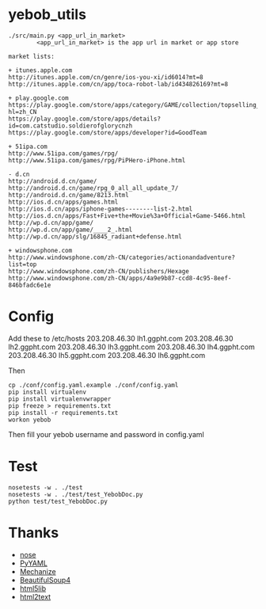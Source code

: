 yebob_utils
===========

	./src/main.py <app_url_in_market>
			<app_url_in_market> is the app url in market or app store

	market lists:

	+ itunes.apple.com
	http://itunes.apple.com/cn/genre/ios-you-xi/id6014?mt=8
	http://itunes.apple.com/cn/app/toca-robot-lab/id434826169?mt=8

	+ play.google.com
	https://play.google.com/store/apps/category/GAME/collection/topselling_free?hl=zh_CN
	https://play.google.com/store/apps/details?id=com.catstudio.soldierofglorycnzh
	https://play.google.com/store/apps/developer?id=GoodTeam

	+ 51ipa.com
	http://www.51ipa.com/games/rpg/
	http://www.51ipa.com/games/rpg/PiPHero-iPhone.html

	- d.cn
	http://android.d.cn/game/
	http://android.d.cn/game/rpg_0_all_all_update_7/
	http://android.d.cn/game/8213.html
	http://ios.d.cn/apps/games.html
	http://ios.d.cn/apps/iphone-games--------list-2.html
	http://ios.d.cn/apps/Fast+Five+the+Movie%3a+Official+Game-5466.html
	http://wp.d.cn/app/game/
	http://wp.d.cn/app/game/____2_.html
	http://wp.d.cn/app/slg/16845_radiant+defense.html

	+ windowsphone.com
	http://www.windowsphone.com/zh-CN/categories/actionandadventure?list=top
	http://www.windowsphone.com/zh-CN/publishers/Hexage
	http://www.windowsphone.com/zh-CN/apps/4a9e9b87-ccd8-4c95-8eef-846bfadc6e1e

Config
====

Add these to /etc/hosts
    203.208.46.30 lh1.ggpht.com
    203.208.46.30 lh2.ggpht.com
    203.208.46.30 lh3.ggpht.com
    203.208.46.30 lh4.ggpht.com
    203.208.46.30 lh5.ggpht.com
    203.208.46.30 lh6.ggpht.com

Then 

    cp ./conf/config.yaml.example ./conf/config.yaml
    pip install virtualenv
    pip install virtualenvwrapper
    pip freeze > requirements.txt
    pip install -r requirements.txt
    workon yebob

Then fill your yebob username and password in config.yaml

Test
====

	nosetests -w . ./test
	nosetests -w . ./test/test_YebobDoc.py
	python test/test_YebobDoc.py

Thanks
====

+ [nose](https://github.com/nose-devs/nose)
+ [PyYAML](http://pyyaml.org/wiki/PyYAMLDocumentation)
+ [Mechanize](http://wwwsearch.sourceforge.net/mechanize/)
+ [BeautifulSoup4](http://www.crummy.com/software/BeautifulSoup/bs4/doc/)
+ [html5lib](https://code.google.com/p/html5lib/wiki/UserDocumentation)
+ [html2text](https://github.com/aaronsw/html2text/)
